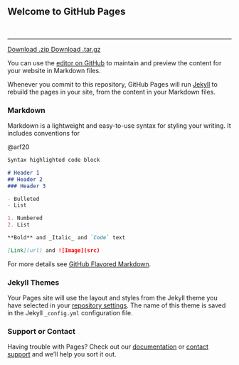 ## Welcome to GitHub Pages

<br><hr>
<section id="downloads" class="clearfix">
  <a href="https://github.com/bruneo32/zcc/tree/main/download/windows/v1.25" id="download-zip" class="button">
    <span>Download .zip</span>
  </a>
  <a href="https://github.com/bruneo32/zcc/tree/main/download/windows/v1.25" id="download-tar-gz" class="button">
    <span>Download .tar.gz</span>
  </a>
</section>

You can use the [editor on GitHub](https://github.com/bruneo32/zcc/edit/webpage/README.md) to maintain and preview the content for your website in Markdown files.

Whenever you commit to this repository, GitHub Pages will run [Jekyll](https://jekyllrb.com/) to rebuild the pages in your site, from the content in your Markdown files.

### Markdown

Markdown is a lightweight and easy-to-use syntax for styling your writing. It includes conventions for

@arf20

```markdown
Syntax highlighted code block

# Header 1
## Header 2
### Header 3

- Bulleted
- List

1. Numbered
2. List

**Bold** and _Italic_ and `Code` text

[Link](url) and ![Image](src)
```

For more details see [GitHub Flavored Markdown](https://guides.github.com/features/mastering-markdown/).

### Jekyll Themes

Your Pages site will use the layout and styles from the Jekyll theme you have selected in your [repository settings](https://github.com/bruneo32/zcc/settings/pages). The name of this theme is saved in the Jekyll `_config.yml` configuration file.

### Support or Contact

Having trouble with Pages? Check out our [documentation](https://docs.github.com/categories/github-pages-basics/) or [contact support](https://support.github.com/contact) and we’ll help you sort it out.

